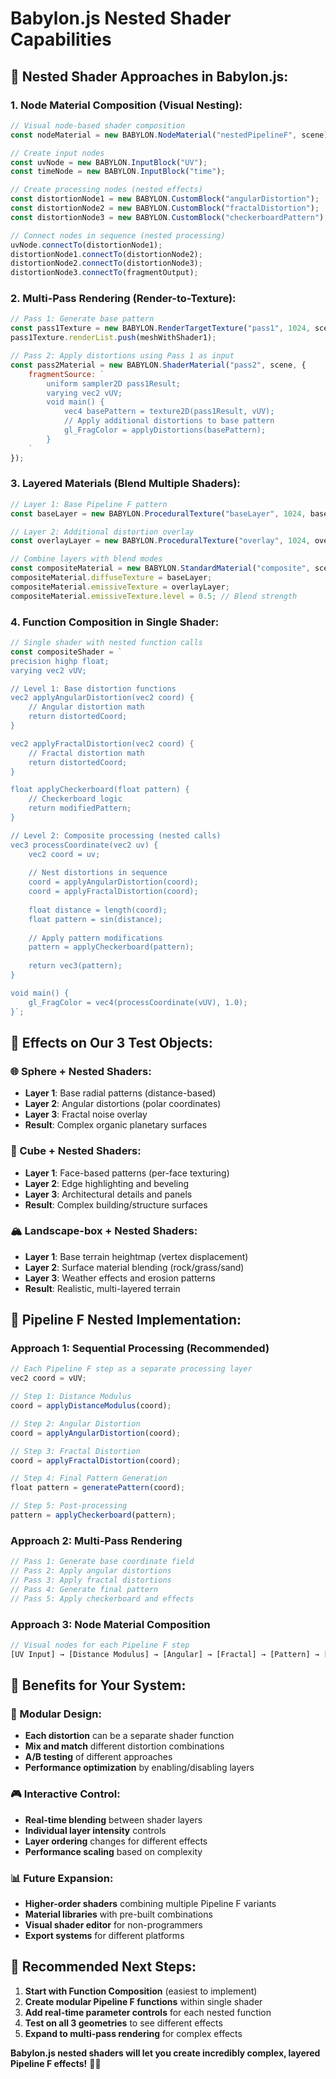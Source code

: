 # Babylon.js Nested Shader Capabilities

## 🎯 **Nested Shader Approaches in Babylon.js:**

### **1. Node Material Composition (Visual Nesting):**
```javascript
// Visual node-based shader composition
const nodeMaterial = new BABYLON.NodeMaterial("nestedPipelineF", scene);

// Create input nodes
const uvNode = new BABYLON.InputBlock("UV");
const timeNode = new BABYLON.InputBlock("time");

// Create processing nodes (nested effects)
const distortionNode1 = new BABYLON.CustomBlock("angularDistortion");
const distortionNode2 = new BABYLON.CustomBlock("fractalDistortion");
const distortionNode3 = new BABYLON.CustomBlock("checkerboardPattern");

// Connect nodes in sequence (nested processing)
uvNode.connectTo(distortionNode1);
distortionNode1.connectTo(distortionNode2);
distortionNode2.connectTo(distortionNode3);
distortionNode3.connectTo(fragmentOutput);
```

### **2. Multi-Pass Rendering (Render-to-Texture):**
```javascript
// Pass 1: Generate base pattern
const pass1Texture = new BABYLON.RenderTargetTexture("pass1", 1024, scene);
pass1Texture.renderList.push(meshWithShader1);

// Pass 2: Apply distortions using Pass 1 as input
const pass2Material = new BABYLON.ShaderMaterial("pass2", scene, {
    fragmentSource: `
        uniform sampler2D pass1Result;
        varying vec2 vUV;
        void main() {
            vec4 basePattern = texture2D(pass1Result, vUV);
            // Apply additional distortions to base pattern
            gl_FragColor = applyDistortions(basePattern);
        }
    `
});
```

### **3. Layered Materials (Blend Multiple Shaders):**
```javascript
// Layer 1: Base Pipeline F pattern
const baseLayer = new BABYLON.ProceduralTexture("baseLayer", 1024, basePipelineFShader, scene);

// Layer 2: Additional distortion overlay
const overlayLayer = new BABYLON.ProceduralTexture("overlay", 1024, overlayShader, scene);

// Combine layers with blend modes
const compositeMaterial = new BABYLON.StandardMaterial("composite", scene);
compositeMaterial.diffuseTexture = baseLayer;
compositeMaterial.emissiveTexture = overlayLayer;
compositeMaterial.emissiveTexture.level = 0.5; // Blend strength
```

### **4. Function Composition in Single Shader:**
```javascript
// Single shader with nested function calls
const compositeShader = `
precision highp float;
varying vec2 vUV;

// Level 1: Base distortion functions
vec2 applyAngularDistortion(vec2 coord) {
    // Angular distortion math
    return distortedCoord;
}

vec2 applyFractalDistortion(vec2 coord) {
    // Fractal distortion math
    return distortedCoord;
}

float applyCheckerboard(float pattern) {
    // Checkerboard logic
    return modifiedPattern;
}

// Level 2: Composite processing (nested calls)
vec3 processCoordinate(vec2 uv) {
    vec2 coord = uv;
    
    // Nest distortions in sequence
    coord = applyAngularDistortion(coord);
    coord = applyFractalDistortion(coord);
    
    float distance = length(coord);
    float pattern = sin(distance);
    
    // Apply pattern modifications
    pattern = applyCheckerboard(pattern);
    
    return vec3(pattern);
}

void main() {
    gl_FragColor = vec4(processCoordinate(vUV), 1.0);
}`;
```

## 🔺 **Effects on Our 3 Test Objects:**

### **🌐 Sphere + Nested Shaders:**
- **Layer 1**: Base radial patterns (distance-based)
- **Layer 2**: Angular distortions (polar coordinates)
- **Layer 3**: Fractal noise overlay
- **Result**: Complex organic planetary surfaces

### **🔷 Cube + Nested Shaders:**
- **Layer 1**: Face-based patterns (per-face texturing)
- **Layer 2**: Edge highlighting and beveling
- **Layer 3**: Architectural details and panels
- **Result**: Complex building/structure surfaces

### **🏔️ Landscape-box + Nested Shaders:**
- **Layer 1**: Base terrain heightmap (vertex displacement)
- **Layer 2**: Surface material blending (rock/grass/sand)
- **Layer 3**: Weather effects and erosion patterns
- **Result**: Realistic, multi-layered terrain

## 🎯 **Pipeline F Nested Implementation:**

### **Approach 1: Sequential Processing (Recommended)**
```javascript
// Each Pipeline F step as a separate processing layer
vec2 coord = vUV;

// Step 1: Distance Modulus
coord = applyDistanceModulus(coord);

// Step 2: Angular Distortion  
coord = applyAngularDistortion(coord);

// Step 3: Fractal Distortion
coord = applyFractalDistortion(coord);

// Step 4: Final Pattern Generation
float pattern = generatePattern(coord);

// Step 5: Post-processing
pattern = applyCheckerboard(pattern);
```

### **Approach 2: Multi-Pass Rendering**
```javascript
// Pass 1: Generate base coordinate field
// Pass 2: Apply angular distortions
// Pass 3: Apply fractal distortions  
// Pass 4: Generate final pattern
// Pass 5: Apply checkerboard and effects
```

### **Approach 3: Node Material Composition**
```javascript
// Visual nodes for each Pipeline F step
[UV Input] → [Distance Modulus] → [Angular] → [Fractal] → [Pattern] → [Output]
```

## 🚀 **Benefits for Your System:**

### **🔧 Modular Design:**
- **Each distortion** can be a separate shader function
- **Mix and match** different distortion combinations
- **A/B testing** of different approaches
- **Performance optimization** by enabling/disabling layers

### **🎮 Interactive Control:**
- **Real-time blending** between shader layers
- **Individual layer intensity** controls
- **Layer ordering** changes for different effects
- **Performance scaling** based on complexity

### **📊 Future Expansion:**
- **Higher-order shaders** combining multiple Pipeline F variants
- **Material libraries** with pre-built combinations
- **Visual shader editor** for non-programmers
- **Export systems** for different platforms

## 🎯 **Recommended Next Steps:**

1. **Start with Function Composition** (easiest to implement)
2. **Create modular Pipeline F functions** within single shader
3. **Add real-time parameter controls** for each nested function
4. **Test on all 3 geometries** to see different effects
5. **Expand to multi-pass rendering** for complex effects

**Babylon.js nested shaders will let you create incredibly complex, layered Pipeline F effects!** 🎨✨
